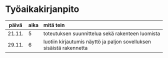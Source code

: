 # Työaikakirjanpito
| päivä | aika | mitä tein |
| :----:|:-----| :-----|
| 21.11.| 5    | toteutuksen suunnittelua sekä rakenteen luomista | 
| 29.11.| 6    | luotiin kirjautumis näyttö ja paljon sovelluksen sisäistä rakennetta |
